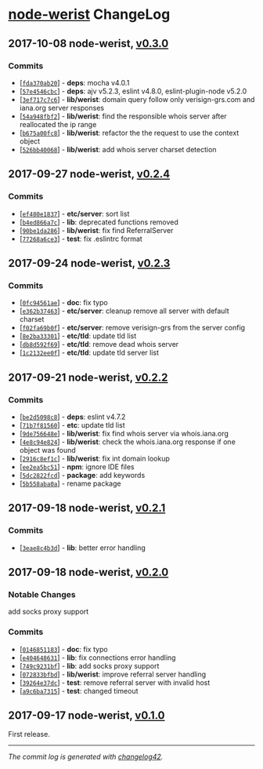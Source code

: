 # [node-werist](https://github.com/w4andy/node-werist/blob/master/README.markdown) ChangeLog

## 2017-10-08 node-werist, [v0.3.0](https://github.com/w4andy/node-werist/tree/v0.3.0)

### Commits

  - [[`fda370ab20`](https://github.com/w4andy/node-werist/commit/fda370ab202e956ccf69c16f31fdebcb6be1a682)] - **deps**: mocha v4.0.1
  - [[`57e4546cbc`](https://github.com/w4andy/node-werist/commit/57e4546cbc190f2c42c18bfcfd5a664050ff5b6c)] - **deps**: ajv v5.2.3, eslint v4.8.0, eslint-plugin-node v5.2.0
  - [[`3ef717c7c6`](https://github.com/w4andy/node-werist/commit/3ef717c7c6c23c097b28e222445bbc08dbb73973)] - **lib/werist**: domain query follow only verisign-grs.com and iana.org server responses
  - [[`54a948fbf2`](https://github.com/w4andy/node-werist/commit/54a948fbf2564541b9647045441378dcadbb5d1b)] - **lib/werist**: find the responsible whois server after reallocated the ip range
  - [[`b675a00fc8`](https://github.com/w4andy/node-werist/commit/b675a00fc843afd1cec0b6ac811d207ab702dc6e)] - **lib/werist**: refactor the the request to use the context object
  - [[`526bb40068`](https://github.com/w4andy/node-werist/commit/526bb4006884db8a4aed6591fc53a140de747c7c)] - **lib/werist**: add whois server charset detection

## 2017-09-27 node-werist, [v0.2.4](https://github.com/w4andy/node-werist/tree/v0.2.4)

### Commits

  - [[`ef480e1837`](https://github.com/w4andy/node-werist/commit/ef480e1837b3f33e55f22ee3a81f0cd68e75787c)] - **etc/server**: sort list
  - [[`b4ed866a7c`](https://github.com/w4andy/node-werist/commit/b4ed866a7c60aa556b261d05d5509a3ca621fc36)] - **lib**: deprecated functions removed
  - [[`90be1da286`](https://github.com/w4andy/node-werist/commit/90be1da2866da6a4b5288d8840f347cda98121f1)] - **lib/werist**: fix find ReferralServer
  - [[`77268a6ce3`](https://github.com/w4andy/node-werist/commit/77268a6ce34da670896dd5908afb76068f893a3f)] - **test**: fix .eslintrc format

## 2017-09-24 node-werist, [v0.2.3](https://github.com/w4andy/node-werist/tree/v0.2.3)

### Commits

  - [[`0fc94561ae`](https://github.com/w4andy/node-werist/commit/0fc94561aedf5b60a898d3671a05eb24a09b850f)] - **doc**: fix typo
  - [[`e362b37463`](https://github.com/w4andy/node-werist/commit/e362b374634e4c6bd06f5de87142cba05a8f248a)] - **etc/server**: cleanup remove all server with default charset
  - [[`f02fa69b0f`](https://github.com/w4andy/node-werist/commit/f02fa69b0fe82d147a5f1ea34dbe996a1152c4a0)] - **etc/server**: remove verisign-grs from the server config
  - [[`8e2ba33301`](https://github.com/w4andy/node-werist/commit/8e2ba33301e80bdf8723c2bed94e67f9849b8ebc)] - **etc/tld**: update tld list
  - [[`db8d592f69`](https://github.com/w4andy/node-werist/commit/db8d592f69f024d2166b1a18dd64bb920fb66aa6)] - **etc/tld**: remove dead whois server
  - [[`1c2132ee0f`](https://github.com/w4andy/node-werist/commit/1c2132ee0f7642978b6f0772ca06105e3c9a7959)] - **etc/tld**: update tld server list

## 2017-09-21 node-werist, [v0.2.2](https://github.com/w4andy/node-werist/tree/v0.2.2)

### Commits

  - [[`be2d5098c8`](https://github.com/w4andy/node-werist/commit/be2d5098c8b5bd30bb2f724d56fb1a7a272bac33)] - **deps**: eslint v4.7.2
  - [[`71b7f81560`](https://github.com/w4andy/node-werist/commit/71b7f8156021d5ad26a5df2f104c84eb1debd277)] - **etc**: update tld list
  - [[`9de756648e`](https://github.com/w4andy/node-werist/commit/9de756648e54f9a0865a522bb1aa8f3050958c5b)] - **lib/werist**: fix find whois server via whois.iana.org
  - [[`4e8c94e824`](https://github.com/w4andy/node-werist/commit/4e8c94e824d9ffd37ba53bcfc100fec21faf0200)] - **lib/werist**: check the whois.iana.org response if one object was found
  - [[`2916c8ef1c`](https://github.com/w4andy/node-werist/commit/2916c8ef1cb6b798195cded3813671c30727a205)] - **lib/werist**: fix int domain lookup
  - [[`ee2ea5bc51`](https://github.com/w4andy/node-werist/commit/ee2ea5bc5166adcc6fa302b0ddec7c2ced3eb445)] - **npm**: ignore IDE files
  - [[`5dc2822fcd`](https://github.com/w4andy/node-werist/commit/5dc2822fcd9e0236b2596075d37c0e0b946a7bbc)] - **package**: add keywords
  - [[`5b558aba0a`](https://github.com/w4andy/node-werist/commit/5b558aba0a105384067ce02df18dbb70dfd33326)] - rename package


## 2017-09-18 node-werist, [v0.2.1](https://github.com/w4andy/node-werist/tree/v0.2.1)

### Commits

  - [[`3eae8c4b3d`](https://github.com/w4andy/node-werist/commit/3eae8c4b3d7187bfae39bd93571acfedeab511c3)] - **lib**: better error handling

## 2017-09-18 node-werist, [v0.2.0](https://github.com/w4andy/node-werist/tree/v0.2.0)

### Notable Changes

add socks proxy support

### Commits

  - [[`0146851183`](https://github.com/w4andy/node-werist/commit/01468511832447c27bb39537b135a0e19f90d733)] - **doc**: fix typo
  - [[`e404648631`](https://github.com/w4andy/node-werist/commit/e4046486316cc4b19537b12224b1b4a1cca22dd9)] - **lib**: fix connections error handling
  - [[`749c9231bf`](https://github.com/w4andy/node-werist/commit/749c9231bfc47efe44997c42650feba26b546ace)] - **lib**: add socks proxy support
  - [[`072833bfbd`](https://github.com/w4andy/node-werist/commit/072833bfbdc6dc160ba8bd413eb1cf0a9f94de0f)] - **lib/werist**: improve referral server handling
  - [[`39264e37dc`](https://github.com/w4andy/node-werist/commit/39264e37dce34c07cde7cc267f2b1c09418504a1)] - **test**: remove referral server with invalid host
  - [[`a9c6ba7315`](https://github.com/w4andy/node-werist/commit/a9c6ba73158eacfdc10fd44e41637b30abea5743)] - **test**: changed timeout


## 2017-09-17 node-werist, [v0.1.0](https://github.com/w4andy/node-werist/tree/v0.1.0)

First release.

---

_The commit log is generated with [changelog42](https://www.npmjs.com/package/changelog42)._